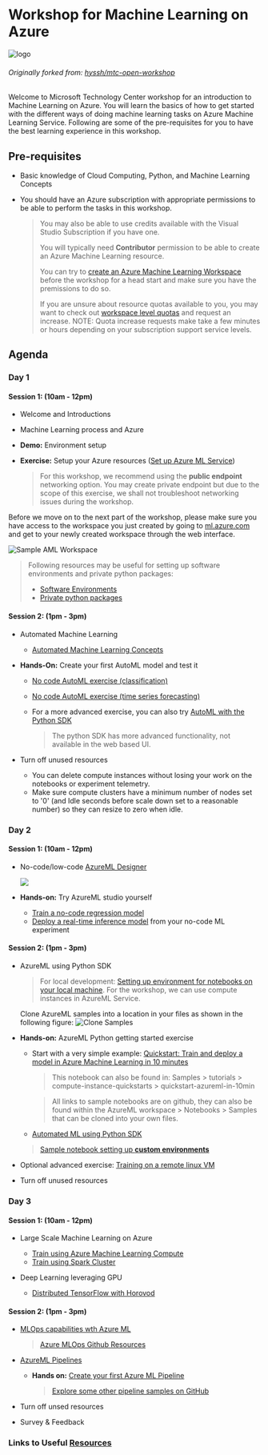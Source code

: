 # Workshop for Machine Learning on Azure

![logo](images/workshop_logo.png)

###### Originally forked from: [hyssh/mtc-open-workshop](https://github.com/hyssh/mtc-open-workshop)

Welcome to Microsoft Technology Center workshop for an introduction to Machine Learning on Azure. You will learn the basics of how to get started with the different ways of doing machine learning tasks on Azure Machine Learning Service.
Following are some of the pre-requisites for you to have the best learning experience in this workshop.

## Pre-requisites

* Basic knowledge of Cloud Computing, Python, and Machine Learning Concepts

* You should have an Azure subscription with appropriate permissions to be able to perform the tasks in this workshop.

    > You may also be able to use credits available with the Visual Studio Subscription if you have one.
    >
    > You will typically need **Contributor** permission to be able to create an Azure Machine Learning resource.
    >
    > You can try to [create an Azure Machine Learning Workspace](https://docs.microsoft.com/en-us/azure/machine-learning/how-to-manage-workspace?tabs=azure-portal) before the workshop for a head start and make sure you have the premissions to do so.
    >
    > If you are unsure about resource quotas available to you, you may want to check out [workspace level quotas](https://docs.microsoft.com/en-us/azure/machine-learning/how-to-manage-quotas#workspace-level-quotas) and request an increase. NOTE: Quota increase requests make take a few minutes or hours depending on your subscription support service levels.

## Agenda

### Day 1

#### Session 1: (10am - 12pm)

* Welcome and Introductions
* Machine Learning process and Azure
* **Demo:** Environment setup
* **Exercise:** Setup your Azure resources ([Set up Azure ML Service](https://docs.microsoft.com/en-us/azure/machine-learning/how-to-manage-workspace?tabs=azure-portal))

  > For this workshop, we recommend using the **public endpoint** networking option. You may create private endpoint but due to the scope of this exercise, we shall not troubleshoot networking issues during the workshop.

Before we move on to the next part of the workshop, please make sure you have access to the workspace you just created by going to [ml.azure.com](ml.azure.com) and get to your newly created workspace through the web interface.

![Sample AML Workspace](images/aml-ws-homescreen.jpg)

> Following resources may be useful for setting up software environments and private python packages:
> * [Software Environments](https://docs.microsoft.com/en-us/azure/machine-learning/how-to-use-environments)
> * [Private python packages](https://docs.microsoft.com/en-us/azure/machine-learning/how-to-use-private-python-packages)

#### Session 2: (1pm - 3pm)

* Automated Machine Learning
  * [Automated Machine Learning Concepts](https://docs.microsoft.com/en-us/azure/machine-learning/concept-automated-ml)

* **Hands-On:** Create your first AutoML model and test it
  * [No code AutoML exercise (classification)](https://docs.microsoft.com/en-us/azure/machine-learning/tutorial-first-experiment-automated-ml)
  * [No code AutoML exercise (time series forecasting)](https://docs.microsoft.com/en-us/azure/machine-learning/tutorial-automated-ml-forecast)
  * For a more advanced exercise, you can also try [AutoML with the Python SDK](https://docs.microsoft.com/en-us/azure/machine-learning/tutorial-auto-train-models)

    > The python SDK has more advanced functionality, not available in the web based UI.

* Turn off unused resources
  * You can delete compute instances without losing your work on the notebooks or experiment telemetry.
  * Make sure compute clusters have a minimum number of nodes set to '0' (and Idle seconds before scale down set to a reasonable number) so they can resize to zero when idle.

### Day 2

#### Session 1: (10am - 12pm)

* No-code/low-code [AzureML Designer](https://docs.microsoft.com/en-us/azure/machine-learning/concept-designer)
  
  ![](images/designer-drag-and-drop.gif)

* **Hands-on:** Try AzureML studio yourself
  * [Train a no-code regression model](https://docs.microsoft.com/en-us/azure/machine-learning/tutorial-designer-automobile-price-train-score)
  * [Deploy a real-time inference model](https://docs.microsoft.com/en-us/azure/machine-learning/tutorial-designer-automobile-price-deploy) from your no-code ML experiment

#### Session 2: (1pm - 3pm)

* AzureML using Python SDK
  > For local development: [Setting up environment for notebooks on your local machine](https://github.com/Azure/MachineLearningNotebooks/blob/master/setup-environment/NBSETUP.md). For the workshop, we can use compute instances in AzureML Service.
  
  Clone AzureML samples into a location in your files as shown in the following figure:
  ![Clone Samples](images/clone-samples.jpg)

* **Hands-on:** AzureML Python getting started exercise

  * Start with a very simple example: [Quickstart: Train and deploy a model in Azure Machine Learning in 10 minutes](https://github.com/Azure/MachineLearningNotebooks/blob/master/tutorials/compute-instance-quickstarts/quickstart-azureml-in-10mins/quickstart-azureml-in-10mins.ipynb)
  
    > This notebook can also be found in: Samples > tutorials > compute-instance-quickstarts > quickstart-azureml-in-10min

    > All links to sample notebooks are on github, they can also be found within the AzureML workspace > Notebooks > Samples that can be cloned into your own files.

  * [Automated ML using Python SDK](https://github.com/Azure/MachineLearningNotebooks/blob/master/how-to-use-azureml/automated-machine-learning/classification-credit-card-fraud/auto-ml-classification-credit-card-fraud.ipynb)

  > [Sample notebook setting up **custom environments**](https://github.com/Azure/MachineLearningNotebooks/blob/master/how-to-use-azureml/training/using-environments/using-environments.ipynb)

* Optional advanced exercise: [Training on a remote linux VM](https://github.com/Azure/MachineLearningNotebooks/blob/master/how-to-use-azureml/training/train-on-remote-vm/train-on-remote-vm.ipynb)

* Turn off unused resources

### Day 3

#### Session 1: (10am - 12pm)

* Large Scale Machine Learning on Azure
  * [Train using Azure Machine Learning Compute](https://github.com/Azure/MachineLearningNotebooks/blob/master/how-to-use-azureml/training/train-on-amlcompute/train-on-amlcompute.ipynb)
  * [Train using Spark Cluster](https://github.com/Azure/MachineLearningNotebooks/blob/master/how-to-use-azureml/training/train-in-spark/train-in-spark.ipynb)

* Deep Learning leveraging GPU
  * [Distributed TensorFlow with Horovod](https://github.com/Azure/MachineLearningNotebooks/blob/master/how-to-use-azureml/ml-frameworks/tensorflow/distributed-tensorflow-with-horovod/distributed-tensorflow-with-horovod.ipynb)

#### Session 2: (1pm - 3pm)

* [MLOps capabilities wth Azure ML](https://docs.microsoft.com/en-us/azure/cloud-adoption-framework/manage/mlops-machine-learning)
  > [Azure MLOps Github Resources](https://github.com/Microsoft/MLOps)

* [AzureML Pipelines](https://docs.microsoft.com/en-us/azure/machine-learning/concept-ml-pipelines)
  * **Hands on:** [Create your first Azure ML Pipeline](https://github.com/Azure/MachineLearningNotebooks/blob/master/how-to-use-azureml/machine-learning-pipelines/intro-to-pipelines/aml-pipelines-getting-started.ipynb)
    > [Explore some other pipeline samples on GitHub](https://github.com/Azure/MachineLearningNotebooks/tree/master/how-to-use-azureml/machine-learning-pipelines)

* Turn off unsed resources
* Survey & Feedback

### Links to Useful [Resources](resources/resources.md)